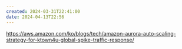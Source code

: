 ```yaml
---
created: 2024-03-31T22:41:00
date: 2024-04-13T22:56
---
```

https://aws.amazon.com/ko/blogs/tech/amazon-aurora-auto-scaling-strategy-for-ktown4u-global-spike-traffic-response/